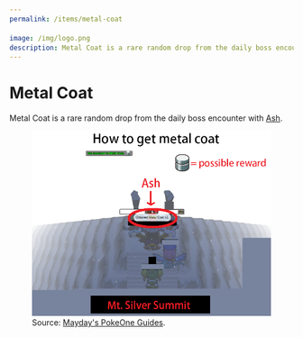 ```yaml
---
permalink: /items/metal-coat

image: /img/logo.png
description: Metal Coat is a rare random drop from the daily boss encounter with Ash.
---
```


# Metal Coat

Metal Coat is a rare random drop from the daily boss encounter with
[Ash](/guides/bosses#ash).

<figure class="figure">
  <img src="/img/maps/metal-coat.png" class="figure-img img-fluid rounded" alt="purple tents">
  <figcaption class="figure-caption text-right">Source: <a href="https://imgur.com/a/312yWyg" target="_blank">Mayday's PokeOne Guides</a>.</figcaption>
</figure>
